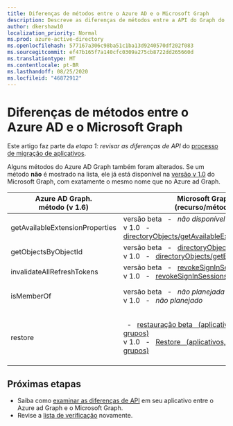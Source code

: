 ```yaml
---
title: Diferenças de métodos entre o Azure AD e o Microsoft Graph
description: Descreve as diferenças de métodos entre a API do Graph do Azure Active Directory (Azure AD) e a API do Microsoft Graph (REST).
author: dkershaw10
localization_priority: Normal
ms.prod: azure-active-directory
ms.openlocfilehash: 577167a306c98ba51c1ba13d9240570df202f083
ms.sourcegitcommit: ef47b165f7a140cfc0309a275cb8722dd265660d
ms.translationtype: MT
ms.contentlocale: pt-BR
ms.lasthandoff: 08/25/2020
ms.locfileid: "46872912"
---
```

# <a name="method-differences-between-azure-ad-and-microsoft-graph"></a>Diferenças de métodos entre o Azure AD e o Microsoft Graph

Este artigo faz parte da *etapa 1: revisar as diferenças de API* do [processo de migração de aplicativos](migrate-azure-ad-graph-planning-checklist.md).

Alguns métodos do Azure AD Graph também foram alterados.  Se um método **não** é mostrado na lista, ele já está disponível na [versão v 1.0](/graph/api/overview?view=graph-rest-1.0) do Microsoft Graph, com exatamente o mesmo nome que no Azure ad Graph.

|Azure AD Graph. <br>método (v 1.6) |Microsoft Graph<br>(recurso/método)|Comentários|
|---|---|---|
| getAvailableExtensionProperties | versão beta &nbsp; - &nbsp; _não disponível_ <br> v 1.0 &nbsp; - &nbsp; [directoryObjects/getAvailableExtensionProperties](/graph/api/directoryobject-getavailableextensionproperties?view=graph-rest-1.0) |  |
| getObjectsByObjectId | versão beta &nbsp; - &nbsp; [directoryObjects/getByIds](/graph/api/directoryobject-getbyids?view=graph-rest-beta) <br> v 1.0 &nbsp; - &nbsp; [directoryObjects/getByIds](/graph/api/directoryobject-getbyids?view=graph-rest-1.0) | |
| invalidateAllRefreshTokens | versão beta &nbsp; - &nbsp; [revokeSignInSessions](/graph/api/user-revokesigninsessions?view=graph-rest-beta) <br> v 1.0 &nbsp; - &nbsp; [revokeSignInSessions](/graph/api/user-revokesigninsessions?view=graph-rest-1.0) | |
| isMemberOf | versão beta &nbsp; - &nbsp; _não planejada_ <br> v 1.0 &nbsp; - &nbsp; _não planejado_ | Use [checkMemberGroups](/graph/api/user-checkmembergroups?view=graph-rest-1.0) em vez disso. |
| restore | &nbsp; - &nbsp; [restauração beta &nbsp; (aplicativos, &nbsp; usuários &nbsp; e &nbsp; grupos)](/graph/api/directory-deleteditems-restore?view=graph-rest-beta)<br> v 1.0 &nbsp; - &nbsp; [Restore &nbsp; (aplicativos, &nbsp; usuários &nbsp; e &nbsp; grupos)](/graph/api/directory-deleteditems-restore?view=graph-rest-1.0) | Você também pode exibir aplicativos, usuários e grupos excluídos e excluí-los permanentemente. |

## <a name="next-steps"></a>Próximas etapas

- Saiba como [examinar as diferenças de API](migrate-azure-ad-graph-audit-api-use.md) em seu aplicativo entre o Azure ad Graph e o Microsoft Graph.
- Revise a [lista de verificação](migrate-azure-ad-graph-planning-checklist.md) novamente.
